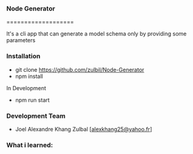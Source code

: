 ### Node Generator
===================

<p>
    It's a cli app that can generate a model schema only by providing some parameters 
</p>



### Installation

- git clone https://github.com/zulbil/Node-Generator
- npm install

In Development
- npm run start

### Development Team

- Joel Alexandre Khang Zulbal [alexkhang25@yahoo.fr]

### What i learned: 
